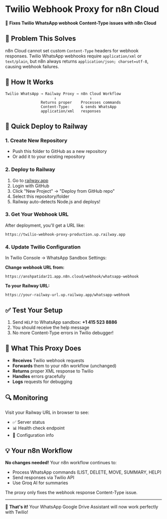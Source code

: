 # Twilio Webhook Proxy for n8n Cloud

🚀 **Fixes Twilio WhatsApp webhook Content-Type issues with n8n Cloud**

## 🎯 Problem This Solves

n8n Cloud cannot set custom `Content-Type` headers for webhook responses. Twilio WhatsApp webhooks require `application/xml` or `text/plain`, but n8n always returns `application/json; charset=utf-8`, causing webhook failures.

## 🔧 How It Works

```
Twilio WhatsApp → Railway Proxy → n8n Cloud Workflow
                      ↓               ↓
                Returns proper    Processes commands
                Content-Type:     & sends WhatsApp 
                application/xml   responses
```

## 🚀 Quick Deploy to Railway

### 1. Create New Repository
- Push this folder to GitHub as a new repository
- Or add it to your existing repository

### 2. Deploy to Railway
1. Go to [railway.app](https://railway.app)
2. Login with GitHub
3. Click "New Project" → "Deploy from GitHub repo"
4. Select this repository/folder
5. Railway auto-detects Node.js and deploys!

### 3. Get Your Webhook URL
After deployment, you'll get a URL like:
```
https://twilio-webhook-proxy-production.up.railway.app
```

### 4. Update Twilio Configuration
In Twilio Console → WhatsApp Sandbox Settings:

**Change webhook URL from:**
```
https://anshpatidar21.app.n8n.cloud/webhook/whatsapp-webhook
```

**To your Railway URL:**
```
https://your-railway-url.up.railway.app/whatsapp-webhook
```

## ✅ Test Your Setup

1. Send `HELP` to WhatsApp sandbox: **+1 415 523 8886**
2. You should receive the help message
3. No more Content-Type errors in Twilio debugger!

## 📁 What This Proxy Does

- **Receives** Twilio webhook requests
- **Forwards** them to your n8n workflow (unchanged)
- **Returns** proper XML response to Twilio
- **Handles** errors gracefully
- **Logs** requests for debugging

## 🔍 Monitoring

Visit your Railway URL in browser to see:
- ✅ Server status
- 📊 Health check endpoint
- 🔗 Configuration info

## 💡 Your n8n Workflow

**No changes needed!** Your n8n workflow continues to:
- Process WhatsApp commands (LIST, DELETE, MOVE, SUMMARY, HELP)
- Send responses via Twilio API
- Use Groq AI for summaries

The proxy only fixes the webhook response Content-Type issue.

---

🎉 **That's it!** Your WhatsApp Google Drive Assistant will now work perfectly with Twilio!
